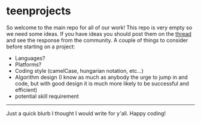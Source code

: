 # teenprojects



So welcome to the main repo for all of our work! 
This repo is very empty so we need some ideas. If you have ideas you should post them on the [thread](https://www.reddit.com/r/TeenProjects/comments/3bes55/organising_a_programming_project_for_teen/) and see the response from the community. A couple of things to consider before starting on a project:

- Languages?
- Platforms?
- Coding style (camelCase, hungarian notation, etc…)
- Algorithm design (I know as much as anybody the urge to jump in and code, but with good design it is much more likely to be successful and efficient)
- potential skill requirement
 

---
Just a quick blurb I thought I would write for y'all. Happy coding!
